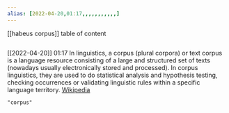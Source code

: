 ```yaml
---
alias: [2022-04-20,01:17,,,,,,,,,,,]
---
```

[[habeus corpus]]
table of content
```toc
```

[[2022-04-20]] 01:17
In linguistics, a corpus (plural corpora) or text corpus is a language resource consisting of a large and structured set of texts (nowadays usually electronically stored and processed). In corpus linguistics, they are used to do statistical analysis and hypothesis testing, checking occurrences or validating linguistic rules within a specific language territory.
[Wikipedia](https://en.wikipedia.org/wiki/Text%20corpus)
```query
"corpus"
```